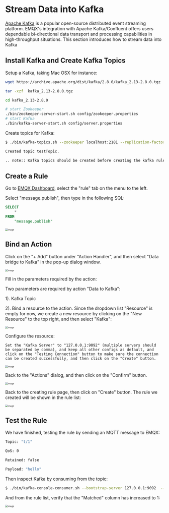 # Stream Data into Kafka

[Apache Kafka](https://kafka.apache.org/) is a popular open-source distributed event streaming platform. EMQX's integration with Apache Kafka/Confluent offers users dependable bi-directional data transport and processing capabilities in high-throughput situations. This section introduces how to stream data into Kafka

## Install Kafka and Create Kafka Topics

Setup a Kafka, taking Mac OSX for instance:

```bash
wget https://archive.apache.org/dist/kafka/2.8.0/kafka_2.13-2.8.0.tgz

tar -xzf  kafka_2.13-2.8.0.tgz

cd kafka_2.13-2.8.0

# start Zookeeper
./bin/zookeeper-server-start.sh config/zookeeper.properties
# start Kafka
./bin/kafka-server-start.sh config/server.properties
```


Create topics for Kafka:

```bash
$ ./bin/kafka-topics.sh --zookeeper localhost:2181 --replication-factor 1 --partitions 1 --topic testTopic --create

Created topic testTopic.

.. note:: Kafka topics should be created before creating the kafka rule, or the rule creation would not success.
```

## Create a Rule

Go to [EMQX Dashboard](http://127.0.0.1:18083/#/rules), select the "rule" tab on the menu to the left.

Select "message.publish", then type in the following SQL:

```sql
SELECT
    *
FROM
    "message.publish"
```

<img src="./assets/rule-engine/mysql_sql_1.png" alt="image" style="zoom:50%;" />

## Bind an Action

Click on the "+ Add" button under "Action Handler", and then select "Data bridge to Kafka" in the pop-up dialog window.

<img src="./assets/rule-engine/kafka_action_0.png" alt="image" style="zoom:50%;" />

Fill in the parameters required by the action:

Two parameters are required by action "Data to Kafka":

1). Kafka Topic

2). Bind a resource to the action. Since the dropdown list "Resource" is empty for now, we create a new resource by clicking on the "New Resource" to the top right, and then select "Kafka":

<img src="./assets/rule-engine/kafka_action_1.png" alt="image" style="zoom:50%;" />

Configure the resource:
```
Set the "Kafka Server" to "127.0.0.1:9092" (multiple servers should
be separated by comma), and keep all other configs as default, and
click on the "Testing Connection" button to make sure the connection
can be created successfully, and then click on the "Create" button.
```
<img src="./assets/rule-engine/kafka_resource_0.png" alt="image" style="zoom:50%;" />

Back to the "Actions" dialog, and then click on the "Confirm" button.

<img src="./assets/rule-engine/kafka_action_2.png" alt="image" style="zoom:50%;" />

Back to the creating rule page, then click on "Create" button. The rule we created will be shown in the rule list:

<img src="./assets/rule-engine/kafka_rule_overview_0.png" alt="image" style="zoom:50%;" />

## Test the Rule

We have finished, testing the rule by sending an MQTT message to EMQX:

```bash
Topic: "t/1"

QoS: 0

Retained: false

Payload: "hello"
```

Then inspect Kafka by consuming from the topic:

```bash
$ ./bin/kafka-console-consumer.sh --bootstrap-server 127.0.0.1:9092  --topic testTopic --from-beginning
```

And from the rule list, verify that the "Matched" column has increased to 1:

<img src="./assets/rule-engine/kafka_rule_overview_0.png" alt="image" style="zoom:50%;" />
